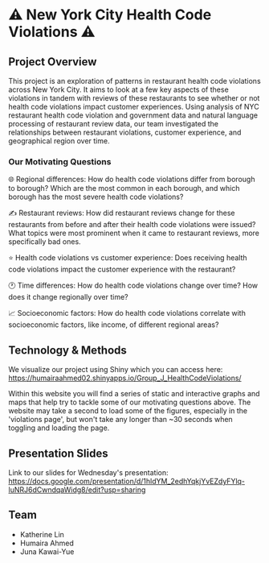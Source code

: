 # ⚠️ New York City Health Code Violations ⚠️
## Project Overview
This project is an exploration of patterns in restaurant health code violations across New York City. It aims to look at a few key aspects of these violations in tandem with reviews of these restaurants to see whether or not health code violations impact customer experiences. Using analysis of NYC restaurant health code violation and government data and natural language processing of restaurant review data, our team investigated the relationships between restaurant violations, customer experience, and geographical region over time.
### Our Motivating Questions
🌐 Regional differences: How do health code violations differ from borough to borough? Which are the most common in each borough, and which borough has the most severe health code violations?

✍️ Restaurant reviews: How did restaurant reviews change for these restaurants from before and after their health code violations were issued? What topics were most prominent when it came to restaurant reviews, more specifically bad ones. 

⭐ Health code violations vs customer experience: Does receiving health code violations impact the customer experience with the restaurant?

🕐 Time differences: How do health code violations change over time? How does it change regionally over time?

📈 Socioeconomic factors: How do health code violations correlate with socioeconomic factors, like income, of different regional areas?

## Technology & Methods
We visualize our project using Shiny which you can access here: https://humairaahmed02.shinyapps.io/Group_J_HealthCodeViolations/

Within this website you will find a series of static and interactive graphs and maps that help try to tackle some of our motivating questions above. The website may take a second to load some of the figures, especially in the 'violations page', but won't take any longer than ~30 seconds when toggling and loading the page.

## Presentation Slides
Link to our slides for Wednesday's presentation: https://docs.google.com/presentation/d/1hldYM_2edhYqkjYvEZdyFYlq-luNRJ6dCwndqaWidg8/edit?usp=sharing

## Team
- Katherine Lin
- Humaira Ahmed
- Juna Kawai-Yue
